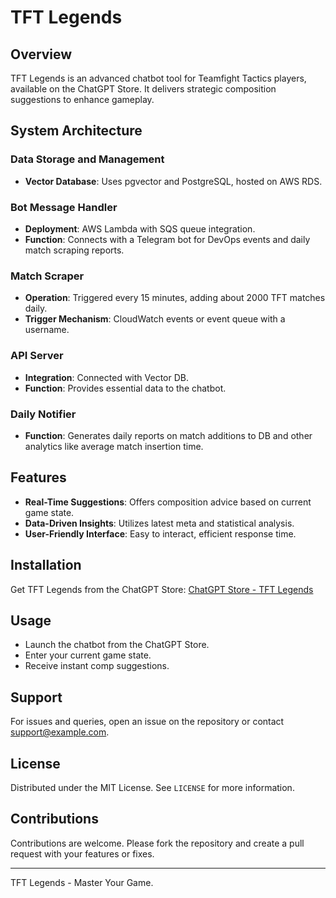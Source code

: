 # TFT Legends

## Overview
TFT Legends is an advanced chatbot tool for Teamfight Tactics players, available on the ChatGPT Store. It delivers strategic composition suggestions to enhance gameplay.

## System Architecture

### Data Storage and Management
- **Vector Database**: Uses pgvector and PostgreSQL, hosted on AWS RDS.

### Bot Message Handler
- **Deployment**: AWS Lambda with SQS queue integration.
- **Function**: Connects with a Telegram bot for DevOps events and daily match scraping reports.

### Match Scraper
- **Operation**: Triggered every 15 minutes, adding about 2000 TFT matches daily.
- **Trigger Mechanism**: CloudWatch events or event queue with a username.

### API Server
- **Integration**: Connected with Vector DB.
- **Function**: Provides essential data to the chatbot.

### Daily Notifier
- **Function**: Generates daily reports on match additions to DB and other analytics like average match insertion time.

## Features
- **Real-Time Suggestions**: Offers composition advice based on current game state.
- **Data-Driven Insights**: Utilizes latest meta and statistical analysis.
- **User-Friendly Interface**: Easy to interact, efficient response time.

## Installation
Get TFT Legends from the ChatGPT Store:
[ChatGPT Store - TFT Legends](https://chat.openai.com/g/g-9dABtRYhg-blitzcore)

## Usage
- Launch the chatbot from the ChatGPT Store.
- Enter your current game state.
- Receive instant comp suggestions.

## Support
For issues and queries, open an issue on the repository or contact support@example.com.

## License
Distributed under the MIT License. See `LICENSE` for more information.

## Contributions
Contributions are welcome. Please fork the repository and create a pull request with your features or fixes.

---

TFT Legends - Master Your Game.
